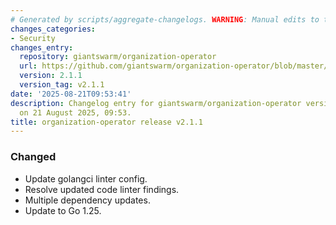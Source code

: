 ```yaml
---
# Generated by scripts/aggregate-changelogs. WARNING: Manual edits to this files will be overwritten.
changes_categories:
- Security
changes_entry:
  repository: giantswarm/organization-operator
  url: https://github.com/giantswarm/organization-operator/blob/master/CHANGELOG.md#211---2025-08-20
  version: 2.1.1
  version_tag: v2.1.1
date: '2025-08-21T09:53:41'
description: Changelog entry for giantswarm/organization-operator version 2.1.1, published
  on 21 August 2025, 09:53.
title: organization-operator release v2.1.1
---
```


### Changed
- Update golangci linter config.
- Resolve updated code linter findings.
- Multiple dependency updates.
- Update to Go 1.25.
